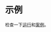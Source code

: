 # 示例

检查一下[运行](http://bpampuch.github.io/pdfmake/playground.html)和[案例](https://github.com/bpampuch/pdfmake/tree/0.2/examples)。